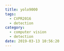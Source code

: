 ```yaml
---
title: yolo9000
tags:
  - CVPR2016
  - detection
category:
  - computer vision
  - detection
date: 2019-03-13 10:56:20
---
```

